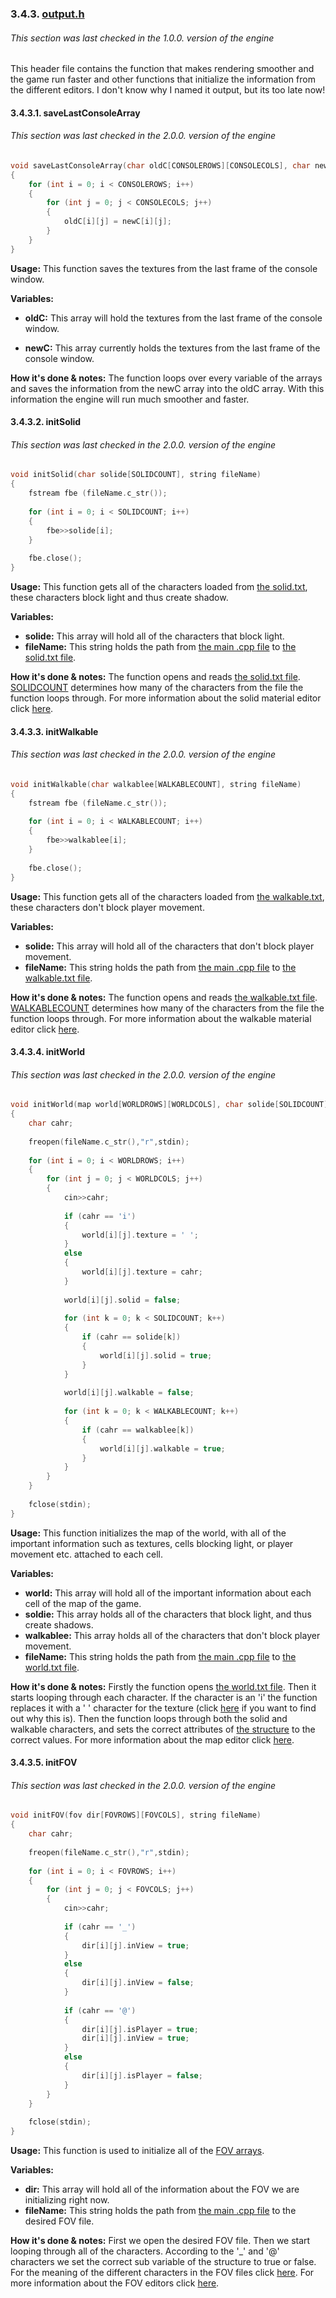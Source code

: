 ### 3.4.3. [output.h](https://github.com/mmmuscus/Shadow-Functions-Engine/blob/master/headers/output/output.h)
###### This section was last checked in the 1.0.0. version of the engine
This header file contains the function that makes rendering smoother and the game run faster and other functions that initialize the information from the different editors. I don't know why I named it output, but its too late now!

#### 3.4.3.1. saveLastConsoleArray

###### This section was last checked in the 2.0.0. version of the engine

```cpp
void saveLastConsoleArray(char oldC[CONSOLEROWS][CONSOLECOLS], char newC[CONSOLEROWS][CONSOLECOLS])
{
	for (int i = 0; i < CONSOLEROWS; i++)
	{
		for (int j = 0; j < CONSOLECOLS; j++)
		{
			oldC[i][j] = newC[i][j];
		}
	}
}
```

**Usage:** This function saves the textures from the last frame of the console window.

**Variables:** 

* **oldC:** This array will hold the textures from the last frame of the console window.

* **newC:** This array currently holds the textures from the last frame of the console window.

**How it's done & notes:** The function loops over every variable of the arrays and saves the information from the newC array into the oldC array. With this information the engine will run much smoother and faster.

#### 3.4.3.2. initSolid
###### This section was last checked in the 2.0.0. version of the engine
```cpp
void initSolid(char solide[SOLIDCOUNT], string fileName)
{
	fstream fbe (fileName.c_str());
	
	for (int i = 0; i < SOLIDCOUNT; i++)
	{
		fbe>>solide[i];
	}
	
	fbe.close();
}
```
**Usage:** This function gets all of the characters loaded from [the solid.txt](https://github.com/mmmuscus/Shadow-Functions-Engine/blob/master/materials/solid.txt), these characters block light and thus create shadow.

**Variables:**
* **solide:** This array will hold all of the characters that block light.
* **fileName:** This string holds the path from [the main .cpp file](https://github.com/mmmuscus/Shadow-Functions-Engine/blob/master/ShadowFunctionsEngine.cpp) to [the solid.txt file](https://github.com/mmmuscus/Shadow-Functions-Engine/blob/master/materials/solid.txt).

**How it's done & notes:** The function opens and reads [the solid.txt file](https://github.com/mmmuscus/Shadow-Functions-Engine/blob/master/materials/solid.txt). [SOLIDCOUNT](#314-solidcount-and-walkablecount) determines how many of the characters from the file the function loops through. For more information about the solid material editor click [here](#222-how-to-use-the-material-editors).
#### 3.4.3.3. initWalkable
###### This section was last checked in the 2.0.0. version of the engine
```cpp
void initWalkable(char walkablee[WALKABLECOUNT], string fileName)
{
	fstream fbe (fileName.c_str());
	
	for (int i = 0; i < WALKABLECOUNT; i++)
	{
		fbe>>walkablee[i];
	}
	
	fbe.close();
}
```
**Usage:** This function gets all of the characters loaded from [the walkable.txt](https://github.com/mmmuscus/Shadow-Functions-Engine/blob/master/materials/walkable.txt), these characters don't block player movement.

**Variables:**
* **solide:** This array will hold all of the characters that don't block player movement.
* **fileName:** This string holds the path from [the main .cpp file](https://github.com/mmmuscus/Shadow-Functions-Engine/blob/master/ShadowFunctionsEngine.cpp) to [the walkable.txt file](https://github.com/mmmuscus/Shadow-Functions-Engine/blob/master/materials/walkable.txt).

**How it's done & notes:** The function opens and reads [the walkable.txt file](https://github.com/mmmuscus/Shadow-Functions-Engine/blob/master/materials/walkable.txt). [WALKABLECOUNT](#314-solidcount-and-walkablecount) determines how many of the characters from the file the function loops through. For more information about the walkable material editor click [here](#222-how-to-use-the-material-editors).
#### 3.4.3.4. initWorld
###### This section was last checked in the 2.0.0. version of the engine
```cpp
void initWorld(map world[WORLDROWS][WORLDCOLS], char solide[SOLIDCOUNT], char walkablee[WALKABLECOUNT], string fileName)
{
	char cahr;
	
	freopen(fileName.c_str(),"r",stdin);
	
	for (int i = 0; i < WORLDROWS; i++)
	{
		for (int j = 0; j < WORLDCOLS; j++)
		{
			cin>>cahr;
			
			if (cahr == 'i')
			{
				world[i][j].texture = ' ';
			}
			else
			{
				world[i][j].texture = cahr;
			}
			
			world[i][j].solid = false;
			
			for (int k = 0; k < SOLIDCOUNT; k++)
			{
				if (cahr == solide[k])
				{
					world[i][j].solid = true;
				}
			}
			
			world[i][j].walkable = false;
			
			for (int k = 0; k < WALKABLECOUNT; k++)
			{
				if (cahr == walkablee[k])
				{
					world[i][j].walkable = true;
				}
			}
		}
	}
	
	fclose(stdin);
}
```
**Usage:** This function initializes the map of the world, with all of the important information such as textures, cells blocking light, or player movement etc. attached to each cell.

**Variables:**
* **world:** This array will hold all of the important information about each cell of the map of the game.
* **soldie:** This array holds all of the characters that block light, and thus create shadows.
* **walkablee:** This array holds all of the characters that don't block player movement.
* **fileName:** This string holds the path from [the main .cpp file](https://github.com/mmmuscus/Shadow-Functions-Engine/blob/master/ShadowFunctionsEngine.cpp) to [the world.txt file](https://github.com/mmmuscus/Shadow-Functions-Engine/blob/master/maps/world.txt).

**How it's done & notes:** Firstly the function opens [the world.txt file](https://github.com/mmmuscus/Shadow-Functions-Engine/blob/master/maps/world.txt). Then it starts looping through each character. If the character is an 'i' the function replaces it with a ' ' character for the texture (click [here](#2231-how-to-use-the-map-editor) if you want to find out why this is). Then the function loops through both the solid and walkable characters, and sets the correct attributes of [the structure](#322-map) to the correct values. For more information about the map editor click [here](#223-the-map-editor).
#### 3.4.3.5. initFOV
###### This section was last checked in the 2.0.0. version of the engine
```cpp
void initFOV(fov dir[FOVROWS][FOVCOLS], string fileName)
{
	char cahr;
	
	freopen(fileName.c_str(),"r",stdin);
	
	for (int i = 0; i < FOVROWS; i++)
	{
		for (int j = 0; j < FOVCOLS; j++)
		{
			cin>>cahr;
			
			if (cahr == '_')
			{
				dir[i][j].inView = true;
			}
			else
			{
				dir[i][j].inView = false;
			}
			
			if (cahr == '@')
			{
				dir[i][j].isPlayer = true;
				dir[i][j].inView = true;
			}
			else
			{
				dir[i][j].isPlayer = false;
			}
		}
	}
	
	fclose(stdin);
}
```
**Usage:** This function is used to initialize all of the [FOV arrays](#3317-fov-arrays).

**Variables:**
* **dir:** This array will hold all of the information about the FOV we are initializing right now. 
* **fileName:** This string holds the path from [the main .cpp file](https://github.com/mmmuscus/Shadow-Functions-Engine/blob/master/ShadowFunctionsEngine.cpp) to the desired FOV file.

**How it's done & notes:** First we open the desired FOV file. Then we start looping through all of the characters. According to the '_' and '@' characters we set the correct sub variable of the structure to true or false. For the meaning of the different characters in the FOV files click [here](#2211-how-to-use-the-fov-editors). For more information about the FOV editors click [here](#221-the-fov-editors).

